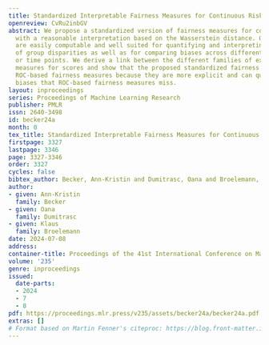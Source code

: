 ```yaml
---
title: Standardized Interpretable Fairness Measures for Continuous Risk Scores
openreview: CvRu2inbGV
abstract: We propose a standardized version of fairness measures for continuous scores
  with a reasonable interpretation based on the Wasserstein distance. Our measures
  are easily computable and well suited for quantifying and interpreting the strength
  of group disparities as well as for comparing biases across different models, datasets,
  or time points. We derive a link between the different families of existing fairness
  measures for scores and show that the proposed standardized fairness measures outperform
  ROC-based fairness measures because they are more explicit and can quantify significant
  biases that ROC-based fairness measures miss.
layout: inproceedings
series: Proceedings of Machine Learning Research
publisher: PMLR
issn: 2640-3498
id: becker24a
month: 0
tex_title: Standardized Interpretable Fairness Measures for Continuous Risk Scores
firstpage: 3327
lastpage: 3346
page: 3327-3346
order: 3327
cycles: false
bibtex_author: Becker, Ann-Kristin and Dumitrasc, Oana and Broelemann, Klaus
author:
- given: Ann-Kristin
  family: Becker
- given: Oana
  family: Dumitrasc
- given: Klaus
  family: Broelemann
date: 2024-07-08
address:
container-title: Proceedings of the 41st International Conference on Machine Learning
volume: '235'
genre: inproceedings
issued:
  date-parts:
  - 2024
  - 7
  - 8
pdf: https://proceedings.mlr.press/v235/assets/becker24a/becker24a.pdf
extras: []
# Format based on Martin Fenner's citeproc: https://blog.front-matter.io/posts/citeproc-yaml-for-bibliographies/
---
```

